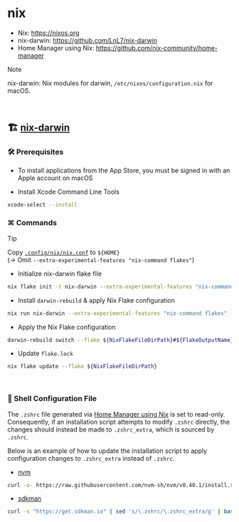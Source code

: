 # nix

- Nix: <https://nixos.org>
- nix-darwin: <https://github.com/LnL7/nix-darwin>  
- Home Manager using Nix: <https://github.com/nix-community/home-manager>

> [!NOTE]  
> nix-darwin: Nix modules for darwin, `/etc/nixos/configuration.nix` for macOS.

<br>

## 🏗️ [nix-darwin](./nix-darwin)

### 🛠️ Prerequisites

- To install applications from the App Store, you must be signed in with an Apple account on macOS

- Install Xcode Command Line Tools

```bash
xcode-select --install
```

### ⌘ Commands

> [!TIP]  
> Copy [`.config/nix/nix.conf`](.config/nix/nix.conf) to `${HOME}`  
> (→ Omit `--extra-experimental-features "nix-command flakes"`)

- Initialize nix-darwin flake file

```bash
nix flake init -t nix-darwin --extra-experimental-features "nix-command flakes"
```

- Install `darwin-rebuild` & apply Nix Flake configuration

```bash
nix run nix-darwin --extra-experimental-features "nix-command flakes" -- switch --flake ${NixFlakeFileDirPath}#${FlakeOutputName}
```

- Apply the Nix Flake configuration

```bash
darwin-rebuild switch --flake ${NixFlakeFileDirPath}#${FlakeOutputName}
```

- Update `flake.lock`

```bash
nix flake update --flake ${NixFlakeFileDirPath}
```

<br>

### 📝 Shell Configuration File

The `.zshrc` file generated via [Home Manager using Nix](https://github.com/nix-community/home-manager) is set to read-only.  
Consequently, if an installation script attempts to modify `.zshrc` directly, the changes should instead be made to `.zshrc_extra`, which is sourced by `.zshrc`.

Below is an example of how to update the installation script to apply configuration changes to `.zshrc_extra` instead of `.zshrc`.

- [nvm](https://github.com/nvm-sh/nvm)

```bash
curl -o- https://raw.githubusercontent.com/nvm-sh/nvm/v0.40.1/install.sh | sed 's/\.zshrc/\.zshrc_extra/g' | bash
```

- [sdkman](https://sdkman.io/)

```bash
curl -s "https://get.sdkman.io" | sed 's/\.zshrc/\.zshrc_extra/g' | bash
```
